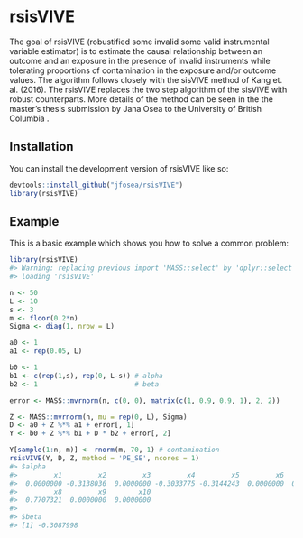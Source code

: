 
<!-- README.md is generated from README.Rmd. Please edit that file -->

# rsisVIVE

<!-- badges: start -->
<!-- badges: end -->

The goal of rsisVIVE (robustified some invalid some valid instrumental
variable estimator) is to estimate the causal relationship between an
outcome and an exposure in the presence of invalid instruments while
tolerating proportions of contamination in the exposure and/or outcome
values. The algorithm follows closely with the sisVIVE method of Kang
et. al. (2016). The rsisVIVE replaces the two step algorithm of the
sisVIVE with robust counterparts. More details of the method can be seen
in the the master’s thesis submission by Jana Osea to the University of
British Columbia .

## Installation

You can install the development version of rsisVIVE like so:

``` r
devtools::install_github("jfosea/rsisVIVE")
library(rsisVIVE)
```

## Example

This is a basic example which shows you how to solve a common problem:

``` r
library(rsisVIVE)
#> Warning: replacing previous import 'MASS::select' by 'dplyr::select' when
#> loading 'rsisVIVE'

n <- 50
L <- 10
s <- 3
m <- floor(0.2*n)
Sigma <- diag(1, nrow = L)

a0 <- 1
a1 <- rep(0.05, L)

b0 <- 1
b1 <- c(rep(1,s), rep(0, L-s)) # alpha
b2 <- 1                        # beta

error <- MASS::mvrnorm(n, c(0, 0), matrix(c(1, 0.9, 0.9, 1), 2, 2))

Z <- MASS::mvrnorm(n, mu = rep(0, L), Sigma)
D <- a0 + Z %*% a1 + error[, 1]
Y <- b0 + Z %*% b1 + D * b2 + error[, 2]

Y[sample(1:n, m)] <- rnorm(m, 70, 1) # contamination
rsisVIVE(Y, D, Z, method = 'PE_SE', ncores = 1)
#> $alpha
#>         x1         x2         x3         x4         x5         x6         x7 
#>  0.0000000 -0.3138036  0.0000000 -0.3033775 -0.3144243  0.0000000  0.5195043 
#>         x8         x9        x10 
#>  0.7707321  0.0000000  0.0000000 
#> 
#> $beta
#> [1] -0.3087998
```
